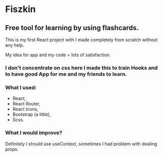 # Fiszkin

## Free tool for learning by using flashcards.

This is my first React project with I made completely from scratch without any help. 

My idea for app and my code = lots of 
satisfaction.

### I don't concentrate on css here I made this to train Hooks and to have good App for me and my friends to learn.

### What I used:

* React,
* React Router,
* React Icons,
* Bootstrap (a little),
* Scss.

### What I would improve?

Definitely I should use useContext, sometimes I had problem with dealing props.

